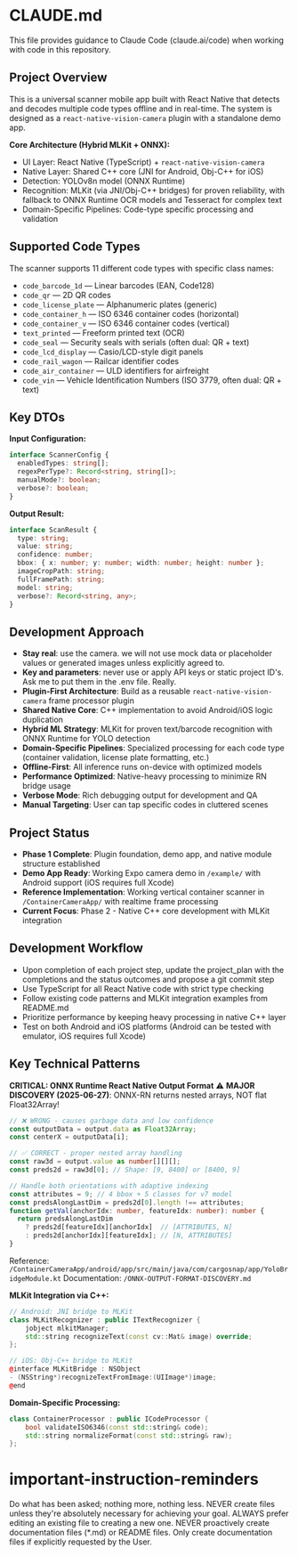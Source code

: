 # CLAUDE.md

This file provides guidance to Claude Code (claude.ai/code) when working with code in this repository.

## Project Overview

This is a universal scanner mobile app built with React Native that detects and decodes multiple code types offline and in real-time. The system is designed as a `react-native-vision-camera` plugin with a standalone demo app.

**Core Architecture (Hybrid MLKit + ONNX):**
- UI Layer: React Native (TypeScript) + `react-native-vision-camera`
- Native Layer: Shared C++ core (JNI for Android, Obj-C++ for iOS)
- Detection: YOLOv8n model (ONNX Runtime)
- Recognition: MLKit (via JNI/Obj-C++ bridges) for proven reliability, with fallback to ONNX Runtime OCR models and Tesseract for complex text
- Domain-Specific Pipelines: Code-type specific processing and validation

## Supported Code Types

The scanner supports 11 different code types with specific class names:
- `code_barcode_1d` — Linear barcodes (EAN, Code128)
- `code_qr` — 2D QR codes
- `code_license_plate` — Alphanumeric plates (generic)
- `code_container_h` — ISO 6346 container codes (horizontal)
- `code_container_v` — ISO 6346 container codes (vertical)
- `text_printed` — Freeform printed text (OCR)
- `code_seal` — Security seals with serials (often dual: QR + text)
- `code_lcd_display` — Casio/LCD-style digit panels
- `code_rail_wagon` — Railcar identifier codes
- `code_air_container` — ULD identifiers for airfreight
- `code_vin` — Vehicle Identification Numbers (ISO 3779, often dual: QR + text)

## Key DTOs

**Input Configuration:**
```typescript
interface ScannerConfig {
  enabledTypes: string[];
  regexPerType?: Record<string, string[]>;
  manualMode?: boolean;
  verbose?: boolean;
}
```

**Output Result:**
```typescript
interface ScanResult {
  type: string;
  value: string;
  confidence: number;
  bbox: { x: number; y: number; width: number; height: number };
  imageCropPath: string;
  fullFramePath: string;
  model: string;
  verbose?: Record<string, any>;
}
```

## Development Approach

- **Stay real**: use the camera. we will not use mock data or placeholder values or generated images unless explicitly agreed to.
- **Key and parameters**: never use or apply API keys or static project ID's. Ask me to put them in the .env file. Really.
- **Plugin-First Architecture**: Build as a reusable `react-native-vision-camera` frame processor plugin
- **Shared Native Core**: C++ implementation to avoid Android/iOS logic duplication
- **Hybrid ML Strategy**: MLKit for proven text/barcode recognition with ONNX Runtime for YOLO detection
- **Domain-Specific Pipelines**: Specialized processing for each code type (container validation, license plate formatting, etc.)
- **Offline-First**: All inference runs on-device with optimized models
- **Performance Optimized**: Native-heavy processing to minimize RN bridge usage
- **Verbose Mode**: Rich debugging output for development and QA
- **Manual Targeting**: User can tap specific codes in cluttered scenes

## Project Status

- **Phase 1 Complete**: Plugin foundation, demo app, and native module structure established
- **Demo App Ready**: Working Expo camera demo in `/example/` with Android support (iOS requires full Xcode)
- **Reference Implementation**: Working vertical container scanner in `/ContainerCameraApp/` with realtime frame processing
- **Current Focus**: Phase 2 - Native C++ core development with MLKit integration

## Development Workflow

- Upon completion of each project step, update the project_plan with the completions and the status outcomes and propose a git commit step
- Use TypeScript for all React Native code with strict type checking
- Follow existing code patterns and MLKit integration examples from README.md
- Prioritize performance by keeping heavy processing in native C++ layer
- Test on both Android and iOS platforms (Android can be tested with emulator, iOS requires full Xcode)

## Key Technical Patterns

**CRITICAL: ONNX Runtime React Native Output Format**
⚠️ **MAJOR DISCOVERY (2025-06-27)**: ONNX-RN returns nested arrays, NOT flat Float32Array!

```typescript
// ❌ WRONG - causes garbage data and low confidence
const outputData = output.data as Float32Array;
const centerX = outputData[i];

// ✅ CORRECT - proper nested array handling  
const raw3d = output.value as number[][][];
const preds2d = raw3d[0]; // Shape: [9, 8400] or [8400, 9]

// Handle both orientations with adaptive indexing
const attributes = 9; // 4 bbox + 5 classes for v7 model
const predsAlongLastDim = preds2d[0].length !== attributes;
function getVal(anchorIdx: number, featureIdx: number): number {
  return predsAlongLastDim 
    ? preds2d[featureIdx][anchorIdx]  // [ATTRIBUTES, N]
    : preds2d[anchorIdx][featureIdx]; // [N, ATTRIBUTES]
}
```

Reference: `/ContainerCameraApp/android/app/src/main/java/com/cargosnap/app/YoloBridgeModule.kt`
Documentation: `/ONNX-OUTPUT-FORMAT-DISCOVERY.md`

**MLKit Integration via C++:**
```cpp
// Android: JNI bridge to MLKit
class MLKitRecognizer : public ITextRecognizer {
    jobject mlkitManager;
    std::string recognizeText(const cv::Mat& image) override;
};

// iOS: Obj-C++ bridge to MLKit
@interface MLKitBridge : NSObject
- (NSString*)recognizeTextFromImage:(UIImage*)image;
@end
```

**Domain-Specific Processing:**
```cpp
class ContainerProcessor : public ICodeProcessor {
    bool validateISO6346(const std::string& code);
    std::string normalizeFormat(const std::string& raw);
};
```

# important-instruction-reminders
Do what has been asked; nothing more, nothing less.
NEVER create files unless they're absolutely necessary for achieving your goal.
ALWAYS prefer editing an existing file to creating a new one.
NEVER proactively create documentation files (*.md) or README files. Only create documentation files if explicitly requested by the User.